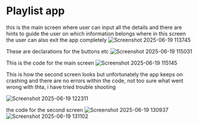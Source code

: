 # Playlist app

this is the main screen where user can input all the details and there are hints to guide the user on which information belongs where
in this screen the user can also exit the app completely
![Screenshot 2025-06-19 113745](https://github.com/user-attachments/assets/cb47c4ca-a220-4a79-b67b-74246fa6b207)

These are declarations for the buttons etc
![Screenshot 2025-06-19 115031](https://github.com/user-attachments/assets/8ec727d7-5ebb-48d2-aef0-007b221849b9)

This is the code for the main screen
![Screenshot 2025-06-19 115145](https://github.com/user-attachments/assets/32f4b0c3-8c06-4705-8905-70ac1905344c)

This is how the second screen looks but unfortunately the app keeps on crashing and there are no errors within the code, not too sure what went wrong with thta, i have tried trouble shooting

![Screenshot 2025-06-19 122311](https://github.com/user-attachments/assets/ed29fbd2-ddb9-462a-b84f-deb281111f1f)

the code for the second screen
![Screenshot 2025-06-19 130937](https://github.com/user-attachments/assets/d4ce065c-f53e-400a-ade7-1829572bcb75)
![Screenshot 2025-06-19 131102](https://github.com/user-attachments/assets/4bfc6582-16ba-442e-9736-8b0a8e72945f)
